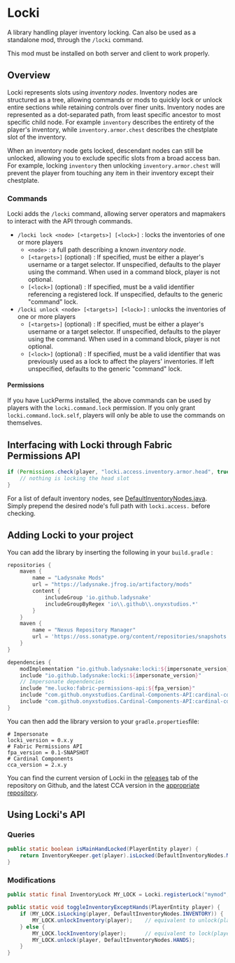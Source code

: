 # Locki
A library handling player inventory locking. Can also be used as a standalone mod, through the `/locki` command.

This mod must be installed on both server and client to work properly.

## Overview

Locki represents slots using *inventory nodes*. Inventory nodes are structured as a tree, allowing commands
or mods to quickly lock or unlock entire sections while retaining controls over finer units.
Inventory nodes are represented as a dot-separated path, from least specific ancestor to most specific child node.
For example `inventory` describes the entirety of the player's inventory, while `inventory.armor.chest`
describes the chestplate slot of the inventory.

When an inventory node gets locked, descendant nodes can still be unlocked, allowing you to exclude specific slots
from a broad access ban. For example, locking `inventory` then unlocking `inventory.armor.chest` will prevent the player
from touching any item in their inventory except their chestplate.

### Commands
Locki adds the `/locki` command, allowing server operators and mapmakers to interact with the API through
commands.
- `/locki lock <node> [<targets>] [<lock>]` : locks the inventories of one or more players
    - `<node>` : a full path describing a known *inventory node*.
    - `[<targets>]` (optional) : If specified, must be either a player's username or a target selector. If unspecified, defaults to the player using the command. When used in a command block, player is not optional.
    - `[<lock>]` (optional) : If specified, must be a valid identifier referencing a registered lock. If unspecified, defaults to the generic "command" lock.
- `/locki unlock <node> [<targets>] [<lock>]` : unlocks the inventories of one or more players
    - `[<targets>]` (optional) : If specified, must be either a player's username or a target selector. If unspecified, defaults to the player using the command. When used in a command block, player is not optional.
    - `[<lock>]` (optional) : If specified, must be a valid identifier that was previously used as a lock to affect the players' inventories. If left unspecified, defaults to the generic "command" lock.

#### Permissions
If you have LuckPerms installed, the above commands can be used by players with the `locki.command.lock` permission.
If you only grant `locki.command.lock.self`, players will only be able to use the commands on themselves.

## Interfacing with Locki through Fabric Permissions API

```java
if (Permissions.check(player, "locki.access.inventory.armor.head", true)) {
    // nothing is locking the head slot
}
```
For a list of default inventory nodes, see [DefaultInventoryNodes.java](src/main/java/io/github/ladysnake/locki/DefaultInventoryNodes.java).
Simply prepend the desired node's full path with `locki.access.` before checking.

## Adding Locki to your project

You can add the library by inserting the following in your `build.gradle` :

```gradle
repositories {
	maven { 
        name = "Ladysnake Mods"
        url = "https://ladysnake.jfrog.io/artifactory/mods"
        content {
            includeGroup 'io.github.ladysnake'
            includeGroupByRegex 'io\\.github\\.onyxstudios.*'
        }
    }
    maven {
        name = "Nexus Repository Manager"
        url = 'https://oss.sonatype.org/content/repositories/snapshots'
    }
}

dependencies {
    modImplementation "io.github.ladysnake:locki:${impersonate_version}"
    include "io.github.ladysnake:locki:${impersonate_version}"
    // Impersonate dependencies
    include "me.lucko:fabric-permissions-api:${fpa_version}"
    include "com.github.onyxstudios.Cardinal-Components-API:cardinal-components-base:${cca_version}"
    include "com.github.onyxstudios.Cardinal-Components-API:cardinal-components-entity:${cca_version}"
}
```

You can then add the library version to your `gradle.properties`file:

```properties
# Impersonate
locki_version = 0.x.y
# Fabric Permissions API
fpa_version = 0.1-SNAPSHOT
# Cardinal Components
cca_version = 2.x.y
```

You can find the current version of Locki in the [releases](https://github.com/Ladysnake/Locki/releases) tab of the repository on Github,
and the latest CCA version in the [appropriate repository](https://github.com/OnyxStudios/Cardinal-Components-API/releases).

## Using Locki's API

### Queries

```java
public static boolean isMainHandLocked(PlayerEntity player) {
    return InventoryKeeper.get(player).isLocked(DefaultInventoryNodes.MAIN_HAND);
}
```

### Modifications

```java
public static final InventoryLock MY_LOCK = Locki.registerLock("mymod", "awesome_feature");

public static void toggleInventoryExceptHands(PlayerEntity player) {
    if (MY_LOCK.isLocking(player, DefaultInventoryNodes.INVENTORY)) {
        MY_LOCK.unlockInventory(player);    // equivalent to unlock(player, DefaultInventoryNodes.INVENTORY)
    } else {
        MY_LOCK.lockInventory(player);      // equivalent to lock(player, DefaultInventoryNodes.INVENTORY)
        MY_LOCK.unlock(player, DefaultInventoryNodes.HANDS);
    }
}
```


